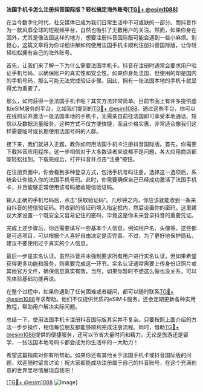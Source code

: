 **法国手机卡怎么注册抖音国际版？轻松搞定海外账号[[TG💪+ @esim1088](https://t.me/s/esim1088)]**

在当今数字化时代，社交媒体已成为我们日常生活中不可或缺的一部分。而抖音作为一款风靡全球的短视频平台，自然也吸引了无数用户的关注。然而，如果你身在国外，尤其是像法国这样的地方，想要注册抖音国际版可能会遇到一些小麻烦。别担心，这篇文章将为你详细讲解如何使用法国手机卡顺利注册抖音国际版，让你轻轻松松拥有自己的海外账号。

首先，让我们来了解一下为什么需要法国手机卡。抖音在注册时通常会要求用户验证手机号码，以确保账户的真实性和安全性。如果你身处法国，但使用的却是国内的手机号码，那么可能无法完成验证步骤。因此，拥有一张法国本地的手机卡就显得尤为重要了。

那么，如何获得一张法国手机卡呢？其实方法非常简单。目前市面上有许多提供虚拟eSIM服务的平台，比如我们提到的[TG💪+ @esim1088](https://t.me/s/esim1088)。通过这些平台，你可以在线购买并激活一张法国本地的手机卡，无需亲自前往法国即可享受本地通话、短信以及数据流量服务。这种方式不仅方便快捷，而且价格实惠，非常适合像我们这样需要临时或长期使用法国号码的人群。

接下来，我们就进入正题，教你如何用法国手机卡注册抖音国际版。首先，你需要下载抖音应用程序。这一步相信对于大多数读者来说都不是问题，各大应用商店都能轻松找到。下载完成后，打开抖音并点击“注册”按钮。

在注册页面中，你会看到多种登录方式，包括手机号码注册。选择这一选项后，系统会让你输入你的法国手机号码。此时，你需要确保自己已经成功激活了法国手机卡，并且能够正常使用该号码接收短信验证码。

输入正确的手机号码后，点击“获取验证码”。几秒钟之内，你应该就能收到一条来自抖音的短信验证码。将收到的验证码填入指定框内，然后设置你的密码。这里建议大家设置一个既安全又容易记住的密码，毕竟这是你未来登录抖音的重要凭证。

完成上述步骤后，你还需要填写一些基本个人信息，例如用户名、头像等。这些都是可选项目，可以根据个人喜好自由决定是否完善。不过，为了更好地保护隐私，建议不要使用过于真实的个人信息。

最后一步是实名认证。虽然抖音并未强制要求所有用户进行实名认证，但如果希望获得更多功能和服务，则需要完成这一环节。实名认证通常需要上传身份证照片或其他官方文件，确保信息真实有效。当然，如果你暂时不想这么做也没关系，可以先体验基础功能再说。

在整个过程中，如果你遇到了任何困难或者疑问，都可以随时联系[TG💪+ @esim1088](https://t.me/s/esim1088)寻求帮助。他们不仅提供优质的eSIM卡服务，还会定期更新各种实用教程，帮助用户解决实际问题。

总结一下，使用法国手机卡注册抖音国际版其实并不复杂。只要按照上面介绍的方法一步步操作，相信每位朋友都能够顺利完成注册流程。同时，借助[TG💪+ @esim1088](https://t.me/s/esim1088)提供的便捷服务，还可以节省大量时间和精力。无论是旅游还是留学，一张法国本地号码卡都会成为你生活中的一大助力！

希望这篇指南对你有所帮助。如果你还有其他关于法国手机卡或抖音国际版的问题，欢迎随时留言讨论！祝大家都能成功注册属于自己的抖音账号，在这个充满创意的世界里尽情展现自我吧！

[[TG💪+ @esim1088](https://t.me/s/esim1088) ![Image](https://i.postimg.cc/4NQfJmqS/Snipaste-2025-05-13-00-14-12.png)]